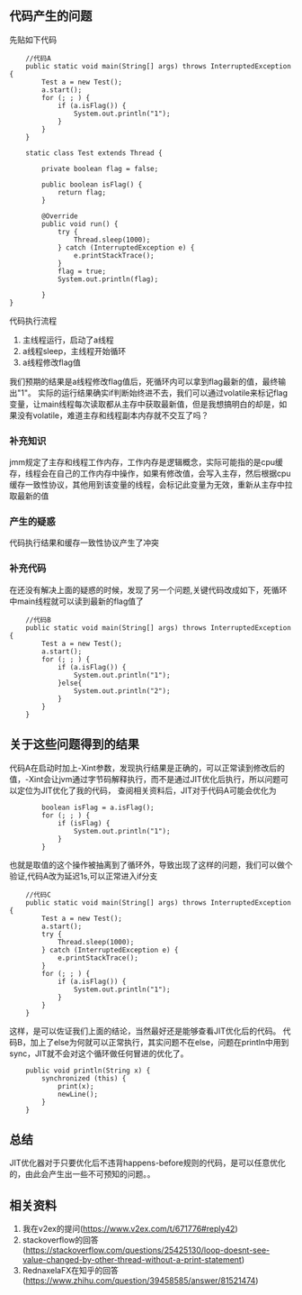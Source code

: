 ## 代码产生的问题
先贴如下代码
``` code
    //代码A
    public static void main(String[] args) throws InterruptedException {
        Test a = new Test();
        a.start();
        for (; ; ) {
            if (a.isFlag()) {
                System.out.println("1");
            }
        }
    }

    static class Test extends Thread {

        private boolean flag = false;

        public boolean isFlag() {
            return flag;
        }

        @Override
        public void run() {
            try {
                Thread.sleep(1000);
            } catch (InterruptedException e) {
                e.printStackTrace();
            }
            flag = true;
            System.out.println(flag);

        }
}
```
代码执行流程
1. 主线程运行，启动了a线程
2. a线程sleep，主线程开始循环
3. a线程修改flag值
   
我们预期的结果是a线程修改flag值后，死循环内可以拿到flag最新的值，最终输出"1"。
实际的运行结果确实if判断始终进不去，我们可以通过volatile来标记flag变量，让main线程每次读取都从主存中获取最新值，但是我想搞明白的却是，如果没有volatile，难道主存和线程副本内存就不交互了吗？
### 补充知识
jmm规定了主存和线程工作内存，工作内存是逻辑概念，实际可能指的是cpu缓存，线程会在自己的工作内存中操作，如果有修改值，会写入主存，然后根据cpu缓存一致性协议，其他用到该变量的线程，会标记此变量为无效，重新从主存中拉取最新的值
### 产生的疑惑
代码执行结果和缓存一致性协议产生了冲突
### 补充代码
在还没有解决上面的疑惑的时候，发现了另一个问题,关键代码改成如下，死循环中main线程就可以读到最新的flag值了
```code
    //代码B
    public static void main(String[] args) throws InterruptedException {
        Test a = new Test();
        a.start();
        for (; ; ) {
            if (a.isFlag()) {
                System.out.println("1");
            }else{
                System.out.println("2");
            }
        }
    }
```
## 关于这些问题得到的结果
代码A在启动时加上-Xint参数，发现执行结果是正确的，可以正常读到修改后的值，-Xint会让jvm通过字节码解释执行，而不是通过JIT优化后执行，所以问题可以定位为JIT优化了我的代码， 查阅相关资料后，JIT对于代码A可能会优化为
```code
        boolean isFlag = a.isFlag();
        for (; ; ) {
            if (isFlag) {
                System.out.println("1");
            }
        }
```
也就是取值的这个操作被抽离到了循环外，导致出现了这样的问题，我们可以做个验证,代码A改为延迟1s,可以正常进入if分支
```code
    //代码C
    public static void main(String[] args) throws InterruptedException {
        Test a = new Test();
        a.start();
        try {
            Thread.sleep(1000);
        } catch (InterruptedException e) {
            e.printStackTrace();
        }
        for (; ; ) {
            if (a.isFlag()) {
                System.out.println("1");
            }
        }
    }
```
这样，是可以佐证我们上面的结论，当然最好还是能够查看JIT优化后的代码。
代码B，加上了else为何就可以正常执行，其实问题不在else，问题在println中用到sync，JIT就不会对这个循环做任何冒进的优化了。
```code
    public void println(String x) {
        synchronized (this) {
            print(x);
            newLine();
        }
    }
```
## 总结
JIT优化器对于只要优化后不违背happens-before规则的代码，是可以任意优化的，由此会产生出一些不可预知的问题。。
## 相关资料
1. 我在v2ex的提问(https://www.v2ex.com/t/671776#reply42)
2. stackoverflow的回答(https://stackoverflow.com/questions/25425130/loop-doesnt-see-value-changed-by-other-thread-without-a-print-statement)
3. RednaxelaFX在知乎的回答(https://www.zhihu.com/question/39458585/answer/81521474)

